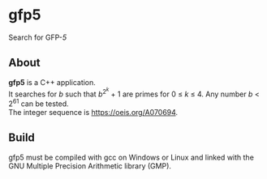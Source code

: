 # gfp5
Search for GFP-*5*

## About

**gfp5** is a C++ application.  
It searches for *b* such that *b*<sup>2<sup>*k*</sup></sup> + 1 are primes for 0 &le; *k* &le; 4.
Any number *b* < 2<sup>61</sup> can be tested.  
The integer sequence is https://oeis.org/A070694.

## Build

gfp5 must be compiled with gcc on Windows or Linux and linked with the GNU Multiple Precision Arithmetic library (GMP).  
